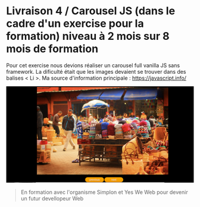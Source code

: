 # Livraison 4 / Carousel JS (dans le cadre d'un exercise pour la formation) niveau à 2 mois sur 8 mois de formation

Pour cet exercise nous devions réaliser un carousel full vanilla JS sans framework.
La dificulté était que les images devaient se trouver dans des balises < Li >.
Ma source d'information principale : https://javascript.info/

<img src="./images/screen4.png" alt="" />

>En formation avec l'organisme Simplon et Yes We Web pour devenir un futur devellopeur Web
